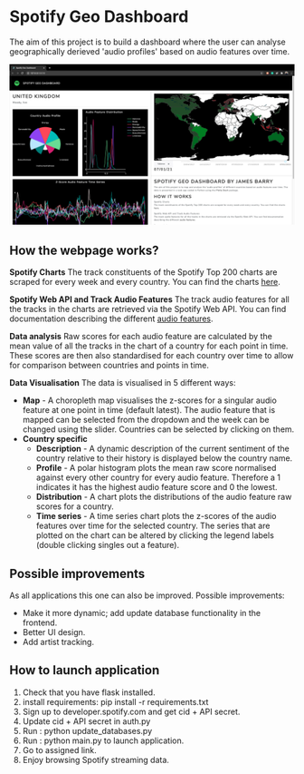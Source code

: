 # Spotify Geo Dashboard

The aim of this project is to build a dashboard where the user can analyse geographically derieved 'audio profiles' based on audio features over time.

![image_header](https://raw.githubusercontent.com/JamesBarryMusic/Spotify-Geo-Dashboard/main/assets/SPOTIFY_GEO_DASHBOARD.png)


## How the webpage works?

**Spotify Charts**
The track constituents of the Spotify Top 200 charts are scraped for every week and every country. You can find the charts [here](spotifycharts.com).

**Spotify Web API and Track Audio Features**
The track audio features for all the tracks in the charts are retrieved via the Spotify Web API. You can find documentation describing the different [audio features](https://developer.spotify.com/documentation/web-api/reference/tracks/get-several-audio-features/).

**Data analysis**
Raw scores for each audio feature are calculated by the mean value of all the tracks in the chart of a country for each point in time. These scores are then also standardised for each country over time to allow for comparison between countries and points in time.

**Data Visualisation**
The data is visualised in 5 different ways:
* **Map** - A choropleth map visualises the z-scores for a singular audio feature at one point in time (default latest). The audio feature that is mapped can be selected from the dropdown and the week can be changed using the slider. Countries can be selected by clicking on them.
* **Country specific**
  * **Description** - A dynamic description of the current sentiment of the country relative to their history is displayed below the country name.
  * **Profile** - A polar histogram plots the mean raw score normalised against every other country for every audio feature. Therefore a 1 indicates it has the highest audio feature score and 0 the lowest.
  * **Distribution** - A chart plots the distributions of the audio feature raw scores for a country.
  * **Time series** - A time series chart plots the z-scores of the audio features over time for the selected country. The series that are plotted on the chart can be altered by clicking the legend labels (double clicking singles out a feature).



## Possible improvements

As all applications this one can also be improved. Possible improvements:

- Make it more dynamic; add update database functionality in the frontend.
- Better UI design.
- Add artist tracking.


## How to launch application

1. Check that you have flask installed.
2. install requirements: pip install -r requirements.txt
3. Sign up to developer.spotify.com and get cid + API secret.
4. Update cid + API secret in auth.py
3. Run : python update_databases.py
4. Run : python main.py to launch application.
5. Go to assigned link.
6. Enjoy browsing Spotify streaming data.
